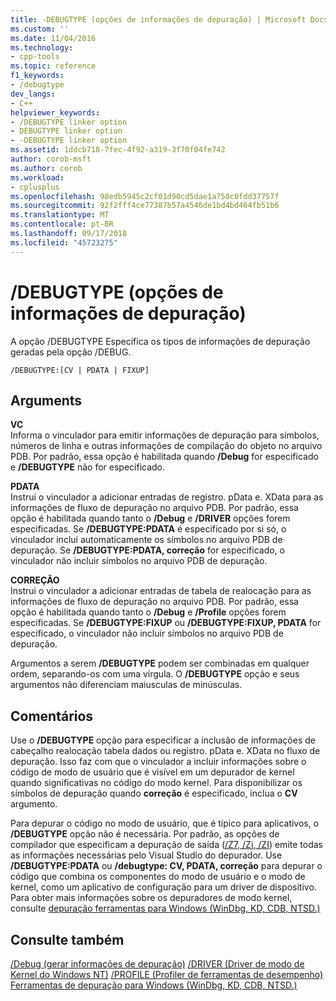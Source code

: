 ```yaml
---
title: -DEBUGTYPE (opções de informações de depuração) | Microsoft Docs
ms.custom: ''
ms.date: 11/04/2016
ms.technology:
- cpp-tools
ms.topic: reference
f1_keywords:
- /debugtype
dev_langs:
- C++
helpviewer_keywords:
- /DEBUGTYPE linker option
- DEBUGTYPE linker option
- -DEBUGTYPE linker option
ms.assetid: 1ddcb718-7fec-4f92-a319-3f70f04fe742
author: corob-msft
ms.author: corob
ms.workload:
- cplusplus
ms.openlocfilehash: 98edb5945c2cf01d90cd5dae1a750c0fdd37757f
ms.sourcegitcommit: 92f2fff4ce77387b57a4546de1bd4bd464fb51b6
ms.translationtype: MT
ms.contentlocale: pt-BR
ms.lasthandoff: 09/17/2018
ms.locfileid: "45723275"
---
```

# <a name="debugtype-debug-info-options"></a>/DEBUGTYPE (opções de informações de depuração)

A opção /DEBUGTYPE Especifica os tipos de informações de depuração geradas pela opção /DEBUG.

```
/DEBUGTYPE:[CV | PDATA | FIXUP]
```

## <a name="arguments"></a>Arguments

**VC**<br/>
Informa o vinculador para emitir informações de depuração para símbolos, números de linha e outras informações de compilação do objeto no arquivo PDB. Por padrão, essa opção é habilitada quando **/Debug** for especificado e **/DEBUGTYPE** não for especificado.

**PDATA**<br/>
Instrui o vinculador a adicionar entradas de registro. pData e. XData para as informações de fluxo de depuração no arquivo PDB. Por padrão, essa opção é habilitada quando tanto o **/Debug** e **/DRIVER** opções forem especificadas. Se **/DEBUGTYPE:PDATA** é especificado por si só, o vinculador inclui automaticamente os símbolos no arquivo PDB de depuração. Se **/DEBUGTYPE:PDATA, correção** for especificado, o vinculador não incluir símbolos no arquivo PDB de depuração.

**CORREÇÃO**<br/>
Instrui o vinculador a adicionar entradas de tabela de realocação para as informações de fluxo de depuração no arquivo PDB. Por padrão, essa opção é habilitada quando tanto o **/Debug** e **/Profile** opções forem especificadas. Se **/DEBUGTYPE:FIXUP** ou **/DEBUGTYPE:FIXUP, PDATA** for especificado, o vinculador não incluir símbolos no arquivo PDB de depuração.

Argumentos a serem **/DEBUGTYPE** podem ser combinadas em qualquer ordem, separando-os com uma vírgula. O **/DEBUGTYPE** opção e seus argumentos não diferenciam maiusculas de minúsculas.

## <a name="remarks"></a>Comentários

Use o **/DEBUGTYPE** opção para especificar a inclusão de informações de cabeçalho realocação tabela dados ou registro. pData e. XData no fluxo de depuração. Isso faz com que o vinculador a incluir informações sobre o código de modo de usuário que é visível em um depurador de kernel quando significativas no código do modo kernel. Para disponibilizar os símbolos de depuração quando **correção** é especificado, inclua o **CV** argumento.

Para depurar o código no modo de usuário, que é típico para aplicativos, o **/DEBUGTYPE** opção não é necessária. Por padrão, as opções de compilador que especificam a depuração de saída ([/Z7, /Zi, /ZI](../../build/reference/z7-zi-zi-debug-information-format.md)) emite todas as informações necessárias pelo Visual Studio do depurador. Use **/DEBUGTYPE:PDATA** ou **/debugtype: CV, PDATA, correção** para depurar o código que combina os componentes do modo de usuário e o modo de kernel, como um aplicativo de configuração para um driver de dispositivo. Para obter mais informações sobre os depuradores de modo kernel, consulte [depuração ferramentas para Windows (WinDbg, KD, CDB, NTSD.)](/windows-hardware/drivers/debugger/index)

## <a name="see-also"></a>Consulte também

[/Debug (gerar informações de depuração)](../../build/reference/debug-generate-debug-info.md)
[/DRIVER (Driver de modo de Kernel do Windows NT)](../../build/reference/driver-windows-nt-kernel-mode-driver.md)
[/PROFILE (Profiler de ferramentas de desempenho)](../../build/reference/profile-performance-tools-profiler.md) 
 [Ferramentas de depuração para Windows (WinDbg, KD, CDB, NTSD.)](/windows-hardware/drivers/debugger/index)